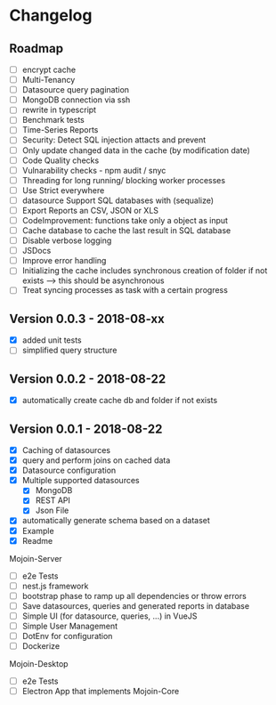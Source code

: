 # Changelog

## Roadmap

- [ ] encrypt cache
- [ ] Multi-Tenancy
- [ ] Datasource query pagination
- [ ] MongoDB connection via ssh
- [ ] rewrite in typescript
- [ ] Benchmark tests
- [ ] Time-Series Reports
- [ ] Security: Detect SQL injection attacts and prevent
- [ ] Only update changed data in the cache (by modification date)
- [ ] Code Quality checks
- [ ] Vulnarability checks - npm audit / snyc
- [ ] Threading for long running/ blocking worker processes
- [ ] Use Strict everywhere
- [ ] datasource Support SQL databases with (sequalize)
- [ ] Export Reports an CSV, JSON or XLS
- [ ] CodeImprovement: functions take only a object as input
- [ ] Cache database to cache the last result in SQL database
- [ ] Disable verbose logging
- [ ] JSDocs
- [ ] Improve error handling
- [ ] Initializing the cache includes synchronous creation of folder if not exists --> this should be asynchronous
- [ ] Treat syncing processes as task with a certain progress

## Version 0.0.3 - 2018-08-xx

- [x] added unit tests
- [ ] simplified query structure

## Version 0.0.2 - 2018-08-22

- [x] automatically create cache db and folder if not exists

## Version 0.0.1 - 2018-08-22

- [x] Caching of datasources
- [x] query and perform joins on cached data
- [x] Datasource configuration
- [x] Multiple supported datasources
  - [x] MongoDB
  - [x] REST API
  - [x] Json File
- [x] automatically generate schema based on a dataset
- [x] Example
- [x] Readme

Mojoin-Server

- [ ] e2e Tests
- [ ] nest.js framework
- [ ] bootstrap phase to ramp up all dependencies or throw errors
- [ ] Save datasources, queries and generated reports in database
- [ ] Simple UI (for datasource, queries, ...) in VueJS
- [ ] Simple User Management
- [ ] DotEnv for configuration
- [ ] Dockerize

Mojoin-Desktop

- [ ] e2e Tests
- [ ] Electron App that implements Mojoin-Core
